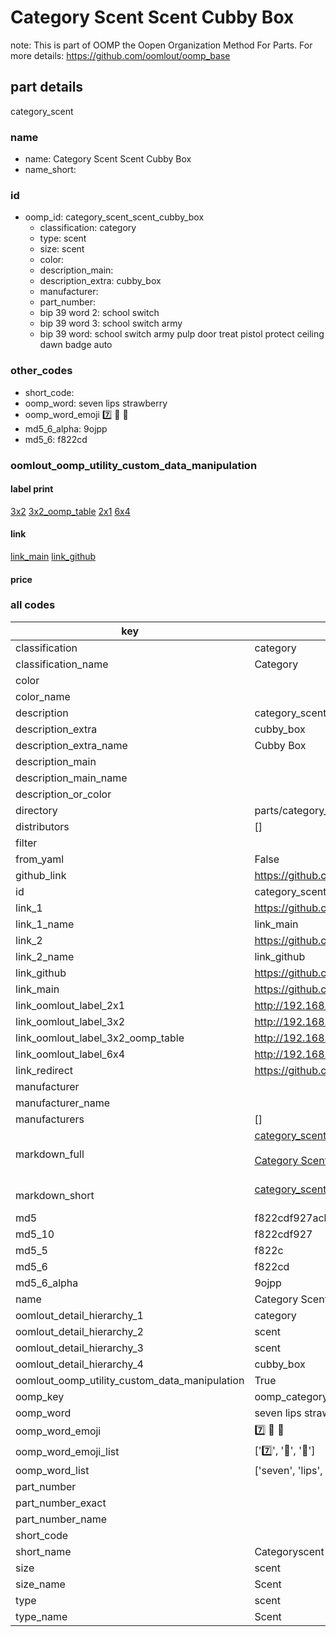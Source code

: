 # Category Scent Scent Cubby Box  

note: This is part of OOMP the Oopen Organization Method For Parts. For more details: https://github.com/oomlout/oomp_base

##  part details
  



category_scent



### name
* name: Category Scent Scent Cubby Box
* name_short: 
### id
* oomp_id: category_scent_scent_cubby_box
  * classification: category
  * type: scent
  * size: scent
  * color: 
  * description_main: 
  * description_extra: cubby_box
  * manufacturer: 
  * part_number: 
  * bip 39 word 2: school switch
  * bip 39 word 3: school switch army
  * bip 39 word: school switch army pulp door treat pistol protect ceiling dawn badge auto

### other_codes
* short_code: 
* oomp_word: seven lips strawberry
* oomp_word_emoji :seven: :lips: :strawberry:
* md5_6_alpha: 9ojpp
* md5_6: f822cd






### oomlout_oomp_utility_custom_data_manipulation
#### label print
[3x2](http://192.168.1.245:1112/?label=oomp%209ojpp)
[3x2_oomp_table](http://192.168.1.108:1112/?label=oomp%209ojpp)
[2x1](http://192.168.1.242:1112/?label=oomp%209ojpp)
[6x4](http://192.168.1.55:1112/?label=oomp%209ojpp)    

#### link

[link_main](https://github.com/oomlout/oomlout_oomp_version_1_messy/tree/main/parts/category_scent_scent_cubby_box) [link_github](https://github.com/oomlout/oomlout_oomp_version_1_messy/tree/main/parts/category_scent_scent_cubby_box)                             

#### price







### all codes 
| key | value |  
| --- | --- |  
| classification | category |  
| classification_name | Category |  
| color |  |  
| color_name |  |  
| description | category_scent |  
| description_extra | cubby_box |  
| description_extra_name | Cubby Box |  
| description_main |  |  
| description_main_name |  |  
| description_or_color |   |  
| directory | parts/category_scent_scent_cubby_box |  
| distributors | [] |  
| filter |  |  
| from_yaml | False |  
| github_link | https://github.com/oomlout/oomlout_oomp_part_src/tree/main/parts/category_scent_scent_cubby_box |  
| id | category_scent_scent_cubby_box |  
| link_1 | https://github.com/oomlout/oomlout_oomp_version_1_messy/tree/main/parts/category_scent_scent_cubby_box |  
| link_1_name | link_main |  
| link_2 | https://github.com/oomlout/oomlout_oomp_version_1_messy/tree/main/parts/category_scent_scent_cubby_box |  
| link_2_name | link_github |  
| link_github | https://github.com/oomlout/oomlout_oomp_version_1_messy/tree/main/parts/category_scent_scent_cubby_box |  
| link_main | https://github.com/oomlout/oomlout_oomp_version_1_messy/tree/main/parts/category_scent_scent_cubby_box |  
| link_oomlout_label_2x1 | http://192.168.1.242:1112/?label=oomp%209ojpp |  
| link_oomlout_label_3x2 | http://192.168.1.245:1112/?label=oomp%209ojpp |  
| link_oomlout_label_3x2_oomp_table | http://192.168.1.108:1112/?label=oomp%209ojpp |  
| link_oomlout_label_6x4 | http://192.168.1.55:1112/?label=oomp%209ojpp |  
| link_redirect | https://github.com/oomlout/oomlout_oomp_version_1_messy/tree/main/parts/category_scent_scent_cubby_box |  
| manufacturer |  |  
| manufacturer_name |  |  
| manufacturers | [] |  
| markdown_full | [category_scent_scent_cubby_box](none)<br>[](none)<br>[Category Scent Scent Cubby Box](none)<br><br> |  
| markdown_short | [category_scent_scent_cubby_box](none)<br><br> |  
| md5 | f822cdf927acb4af9f20bad618370e06 |  
| md5_10 | f822cdf927 |  
| md5_5 | f822c |  
| md5_6 | f822cd |  
| md5_6_alpha | 9ojpp |  
| name | Category Scent Scent Cubby Box |  
| oomlout_detail_hierarchy_1 | category |  
| oomlout_detail_hierarchy_2 | scent |  
| oomlout_detail_hierarchy_3 | scent |  
| oomlout_detail_hierarchy_4 | cubby_box |  
| oomlout_oomp_utility_custom_data_manipulation | True |  
| oomp_key | oomp_category_scent_scent_cubby_box |  
| oomp_word | seven lips strawberry |  
| oomp_word_emoji | :seven: :lips: :strawberry: |  
| oomp_word_emoji_list | [':seven:', ':lips:', ':strawberry:'] |  
| oomp_word_list | ['seven', 'lips', 'strawberry'] |  
| part_number |  |  
| part_number_exact |  |  
| part_number_name |  |  
| short_code |  |  
| short_name | Categoryscent |  
| size | scent |  
| size_name | Scent |  
| type | scent |  
| type_name | Scent |  
